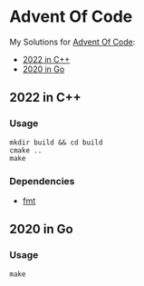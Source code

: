 # Advent Of Code

My Solutions for [Advent Of Code](https://adventofcode.com/):

- [2022 in C++](https://github.com/vksir/adventofcode-2022/tree/master/2022-C%2B%2B)
- [2020 in Go](https://github.com/vksir/adventofcode-2022/tree/master/2020-Go)

## 2022 in C++

### Usage

```shell
mkdir build && cd build
cmake ..
make
```

### Dependencies

- [fmt](https://github.com/fmtlib/fmt.git)

## 2020 in Go

### Usage

```shell
make
```
